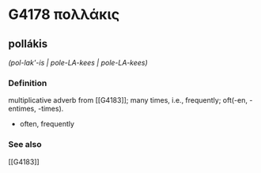 # G4178 πολλάκις

## pollákis

_(pol-lak'-is | pole-LA-kees | pole-LA-kees)_

### Definition

multiplicative adverb from [[G4183]]; many times, i.e., frequently; oft(-en, -entimes, -times).

- often, frequently

### See also

[[G4183]]

